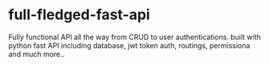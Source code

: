 # full-fledged-fast-api
Fully functional API all the way from CRUD to user authentications.  built with python fast API including database, jwt token auth, routings, permissiona and much more..
